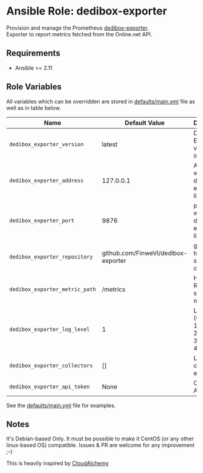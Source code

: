 # Ansible Role: dedibox-exporter

Provision and manage the Prometheus [dedibox-exporter](https://github.com/FinweVI/dedibox-exporter).  
Exporter to report metrics fetched from the Online.net API.

## Requirements

- Ansible >= 2.11

## Role Variables

All variables which can be overridden are stored in [defaults/main.yml](defaults/main.yml) file as well as in table below.

| Name           | Default Value | Description                        |
| -------------- | ------------- | -----------------------------------|
| `dedibox_exporter_version` | latest | Dedibox Exporter version to install |
| `dedibox_exporter_address` | 127.0.0.1 | Address on which dedibox-exporter listens |
| `dedibox_exporter_port` | 9876 | port on which dedibox-exporter listens |
| `dedibox_exporter_repository ` | github.com/FinweVI/dedibox-exporter | github link to the source code |
| `dedibox_exporter_metric_path` | /metrics | HTTP Route to serve the metrics on |
| `dedibox_exporter_log_level` | 1 | Log Level (0=Debug, 1=Info, 2=Warning, 3=Error, 4=Fatal) |
| `dedibox_exporter_collectors` | [] | List of collector to enable |
| `dedibox_exporter_api_token` | None | Online.net API Token |

See the [defaults/main.yml](defaults/main.yml) file for examples.


## Notes

It's Debian-based Only.
It must be possible to make it CentOS (or any other linux-based OS) compatible.
Issues & PR are welcome for any improvement ;-)

This is heavily inspired by [CloudAlchemy]('https://github.com/cloudalchemy/')
